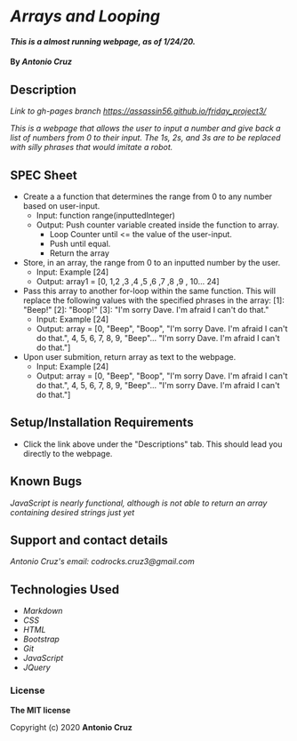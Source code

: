 # _Arrays and Looping_

#### _This is a almost running webpage, as of 1/24/20._

#### By _**Antonio Cruz**_

## Description

_Link to gh-pages branch_
_https://assassin56.github.io/friday_project3/_

_This is a webpage that allows the user to input a number and give back a list of numbers from 0 to their input. The 1s, 2s, and 3s are to be replaced with silly phrases that would imitate a robot._

## SPEC Sheet

* Create a a function that determines the range from 0 to any number based on user-input.
   * Input: function range(inputtedInteger)
   * Output: Push counter variable created inside the function to array.
      * Loop Counter until <= the value of the user-input.
      * Push until equal.
      * Return the array
* Store, in an array, the range from 0 to an inputted number by the user.
   * Input: Example [24]
   * Output: array1 = [0, 1,2 ,3 ,4 ,5 ,6 ,7 ,8 ,9 , 10... 24]
* Pass this array to another for-loop within the same function. This will replace the following values with the specified phrases in the array: 
  [1]: "Beep!"
  [2]: "Boop!"
  [3]: "I'm sorry Dave. I'm afraid I can't do that."
   * Input: Example [24]
   * Output: array = [0, "Beep", "Boop", "I'm sorry Dave. I'm afraid I can't do that.", 4, 5, 6, 7, 8, 9, "Beep"... "I'm sorry Dave. I'm afraid I can't do that."]
* Upon user submition, return array as text to the webpage.
   * Input: Example [24]
   * Output: array = [0, "Beep", "Boop", "I'm sorry Dave. I'm afraid I can't do that.", 4, 5, 6, 7, 8, 9, "Beep"... "I'm sorry Dave. I'm afraid I can't do that."]



## Setup/Installation Requirements

* Click the link above under the "Descriptions" tab. This should lead you directly to the webpage.

## Known Bugs

_JavaScript is nearly functional, although is not able to return an array containing desired strings just yet_

## Support and contact details

_Antonio Cruz's email:_
_codrocks.cruz3@gmail.com_

## Technologies Used

* _Markdown_
* _CSS_
* _HTML_
* _Bootstrap_
* _Git_
* _JavaScript_
* _JQuery_

### License

**The MIT license**

Copyright (c) 2020 **Antonio Cruz**